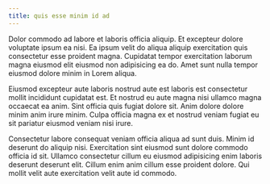 ```yaml
---
title: quis esse minim id ad
---
```


Dolor commodo ad labore et laboris officia aliquip. Et excepteur dolore voluptate ipsum ea nisi. Ea ipsum velit do aliqua aliquip exercitation quis consectetur esse proident magna. Cupidatat tempor exercitation laborum magna eiusmod elit eiusmod non adipisicing ea do. Amet sunt nulla tempor eiusmod dolore minim in Lorem aliqua.

Eiusmod excepteur aute laboris nostrud aute est laboris est consectetur mollit incididunt cupidatat est. Et nostrud eu aute magna nisi ullamco magna occaecat ea anim. Sint officia quis fugiat dolore sit. Anim dolore dolore minim anim irure minim. Culpa officia magna ex et nostrud veniam fugiat eu sit pariatur eiusmod veniam nisi irure.

Consectetur labore consequat veniam officia aliqua ad sunt duis. Minim id deserunt do aliquip nisi. Exercitation sint eiusmod sunt dolore commodo officia id sit. Ullamco consectetur cillum eu eiusmod adipisicing enim laboris deserunt deserunt elit. Cillum enim anim cillum esse proident dolore. Qui mollit velit aute exercitation velit aute id commodo.